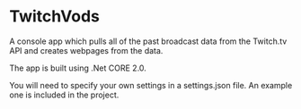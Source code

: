 # TwitchVods
A console app which pulls all of the past broadcast data from the Twitch.tv API and creates webpages from the data.

The app is built using .Net CORE 2.0.

You will need to specify your own settings in a settings.json file. An example one is included in the project.
